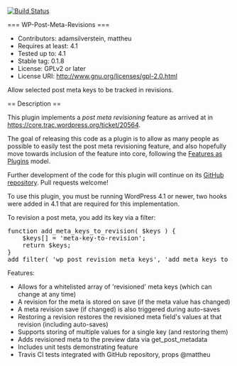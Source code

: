 [![Build Status](https://travis-ci.org/adamsilverstein/wp-post-meta-revisions.svg?branch=master)](https://travis-ci.org/adamsilverstein/wp-post-meta-revisions)

=== WP-Post-Meta-Revisions ===
* Contributors: adamsilverstein, mattheu
* Requires at least: 4.1
* Tested up to: 4.1
* Stable tag: 0.1.8
* License: GPLv2 or later
* License URI: http://www.gnu.org/licenses/gpl-2.0.html

Allow selected post meta keys to be tracked in revisions.

== Description ==

This plugin implements a <i>post meta revisioning</i> feature as arrived at in https://core.trac.wordpress.org/ticket/20564.

The goal of releasing this code as a plugin is to allow as many people as possible to easily test the post meta revisioning feature, and also hopefully move towards inclusion of the feature into core, following the <a href="https://make.wordpress.org/core/features-as-plugins/">Features as Plugins</a> model.

Further development of the code for this plugin will continue on its <a href="https://github.com/adamsilverstein/wp-post-meta-revisions">GitHub repository</a>. Pull requests welcome!

To use this plugin, you must be running WordPress 4.1 or newer, two hooks were added in 4.1 that are required for this implementation.

To revision a post meta, you add its key via a filter:

<pre>
function add_meta_keys_to_revision( $keys ) {
	$keys[] = 'meta-key-to-revision';
	return $keys;
}
add_filter( 'wp_post_revision_meta_keys', 'add_meta_keys_to_revision' );
</pre>

Features:

* Allows for a whitelisted array of 'revisioned' meta keys (which can change at any time)
* A revision for the meta is stored on save (if the meta value has changed)
* A meta revision save (if changed) is also triggered during auto-saves
* Restoring a revision restores the revisioned meta field's values at that revision (including auto-saves)
* Supports storing of multiple values for a single key (and restoring them)
* Adds revisioned meta to the preview data via get_post_metadata
* Includes unit tests demonstrating feature
* Travis CI tests integrated with GitHub repository, props @mattheu

